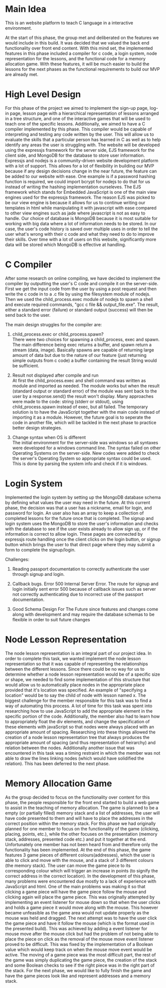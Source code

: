 Main Idea
===============================================================================================================================================
This is an website platform to teach C language in a interactive environment. 

At the start of this phase, the group met and deliberated on the features we would include in this build. It was decided that we valued the back end functionality over front end content. With this mind set, the implemented features in this phase included a compiler for c code, a login system, node representation for the lessons, and the functional code for a memory allocation game. With these features, it will be much easier to build the lessons for the next phases as the functional requirements to build our MVP are already met.

High Level Design
==============================================================================================================================================
For this phase of the project we aimed to implement the sign-up page, log-in page, lesson page with a hierarchical representation of lessons arranged in a tree structure, and one of the interactive games that will be used to teach one of the specific lessons. Additionally, we aimed to have a C compiler implemented by this phase. This compiler would be capable of interpreting and testing any code written by the user. This will allow us to evaluate the skills that a particular person has learned in C as well as to help identify any areas the user is struggling with. The website will be developed using the expressjs framework for the server side, EJS framework for the client side, and MongoDB for the database to store user information. Expressjs and nodejs is a community-driven website development platform with a lot of support. This allows for a lot of flexibility in building our MVP because if any design decisions change in the near future, the feature can be added to our website with ease. One example is if a password hashing function is required, we could import bcrypt for nodejs to do that for us instead of writing the hashing implementation ourseleves. The EJS framework which stands for Embedded JavaScript is one of the main view engines used for the expressjs framework. The reason EJS was picked to be our view engine is because it allows for us to continue writing our templates in html while manipulating it with javascript with ease compared to other view engines such as jade where javascript is not as easy to handle. Our choice of database is MongoDB because it is most suitable for working with big data where a lot of information needs to be stored. In our case, the user's code history is saved over multiple uses in order to tell the user what's wrong with their c code and what they need to do to improve their skills. Over time with a lot of users on this website, significantly more data will be stored which MongoDB is effective at handling. 

C Compiler
==============================================================================================================================================
After some research on online compiling, we have decided to implement the compiler by outputting the user's C code and compile it on the server-side. First we get the input code from the user by using a post request and then write the c code in to a .c file by using the filesystem module of nodejs. Then we used the child_process.exec module of nodejs to spawn a shell and execute required commands, "gcc c file && output_file.exe". The result, either a standard error (failure) or standard output (success) will then be send back to the user.

The main design struggles for the compiler are:

1) child_process.exec or child_process.spawn?  
	There were two choices for spawning a child_process, exec and spawn. The main difference being exec returns a buffer, and spawn return a stream (data, image). Basically spawns are capable of returning large amount of data but due to the nature of our feature (just returning simple outputs from c code) a buffer containing the result String would be sufficient. 

2) Result not displayed after compile and run                                                                                        
	At first the child_process.exec and shell command was written as module and imported as needed. The module works but when the result (standard output or standard error) of the module was sent back to the user by a response.send() the result won't display. Many approaches were made to the code: string (stderr or stdout), using child_process.spawn instead of exec, but all failed. The temporary solution is to have the JavaScript together with the main code instead of importing it as a module. However, the future goal is to seperate the code in another file, which will be tackled in the next phase to practice better design strategies.

3) Change syntax when OS is different                                                                                                 
	The initial environment for the server-side was windows so all syntaxes were developed for a windows command line. The syntax failed on other Operating Systems on the server-side. New codes were added to check the server's Operating System so appropriate syntax could be used. This is done by parsing the system info and check if it is windows. 


Login System
==============================================================================================================================================
Implemented the login system by setting up the MongoDB database schema by defining what values the user may need in the future. At this current phase, the decision was that a user has a nickname, email for login, and password for login. An user also has an array to keep a collection of completed lessons for the future once that is completed. The signup and login system uses the MongoDB to store the user's information and checks with the database to see if the user exists already to allow sign up, or if the information is correct to allow login. These pages are connected by expressjs route handling once the client clicks on the login button, or signup button which brings the user to that direct page where they may submit a form to complete the signup/login.

Challenges:
1) Reading passport documentation to correctly authenticate the user through signup and login.

2) Callback bugs. Error 500 Internal Server Error. The route for signup and login initially sent error 500 because of callback issues such as server not correctly authenticating due to incorrect use of the passport documentation. 

3) Good Schema Design For The Future since features and changes come along with development and may require the database schemas to be flexible in order to suit future changes

Node Lesson Representation
==============================================================================================================================================
The node lesson representation is an integral part of our project idea. In order to complete this task, we wanted implement the node lesson representation so that it was capable of representing the relationships between the different lessons. Since there could be no way for us to determine whether a node lesson representation would be of a specific size or shape, we needed to find some implementation of this structure that would allow us to automatically place nodes in the appropriate place provided that it's location was specified. An example of "specifying a location" would be to say the child of node with lesson named x.  The biggest challenge for the member responsible for this task was to find a way of automating this process. A lot of time for this task was spent into researching how to use JavaScript to add the appropriate element in the specific portion of the code. Additionally, the member also had to learn how to appropriately float the div elements, and change the specification of these elements with javaScript so that nodes were always placed with an appropriate amount of spacing. Researching into these things allowed the creation of a node lesson representation tree that always produces the appropriate amount of spacing (and thus representation of heirarchy) and relation between the nodes. Additionally another issue that was encountered in this task was a timing restraint in which the member was not able to draw the lines linking nodes (which would have solidified the relation). This has been deferred to the next phase.  

Memory Allocation Game
==============================================================================================================================================
As the group decided to focus on the functionality over content for this phase, the people responsible for the front end started to build a web game to assist in the teaching of memory allocation. The game is planned to be a empty (or partially filled) memory stack and a list of addresses, the user will have code presented to them and will have to place the addresses in the correct position within the memory stack. For this phase we had originally planned for one member to focus on the functionality of the game (clicking, placing, points, etc.), while the other focuses on the presentation (memory stack, addresses, presented code etc.) and put it together at the end. Unfortunately one member has not been heard from and therefore only the functionality has been implemented. At the end of this phase, the game features 3 game pieces of different colours(addresses), which the user is able to click and move with the mouse, and a stack of 3 different colours (the memory stack). The user can move the game piece to its corresponding colour which will trigger an increase in points (to signify the correct address in the correct location). In the development of this phase, many problems were encountered due mostly to a lack of experience with JavaScript and html. One of the main problems was making it so that clicking a game piece will have the game piece follow the mouse and clicking again will place the game piece. This was originally attempted by implementing an event listener for mouse down so that when the user clicks and holds a game piece it would move along with the mouse. This however became unfeasible as the game area would not update properly as the mouse was held and dragged. The next attempt was to have the user click the game piece and have it follow the mouse (which is the format used in the presented build). This was achieved by adding a event listener for mouse move after the mouse click but had the problem of not being able to place the piece on click as the removal of the mouse move event listener proved to be difficult. This was fixed by the implementation of a Boolean value which would keep track on when the mouse move event would be active. The moving of a game piece was the most difficult part, the rest of the game was simply duplicating the game piece, the creation of the stack and some Boolean checks to see if the right piece was in the right part of the stack. For the next phase, we would like to fully finish the game and have the game pieces look like and represent addresses and a memory stack.
